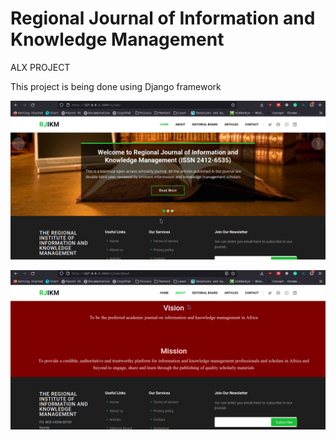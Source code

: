 # Regional Journal of Information and Knowledge Management
ALX PROJECT

This project is being done using Django framework

<p style="align:center">
    <img src="RJIKM 1.png">
</p>

<p style="align:center">
    <img src="rjikm 3.png">
</p>
